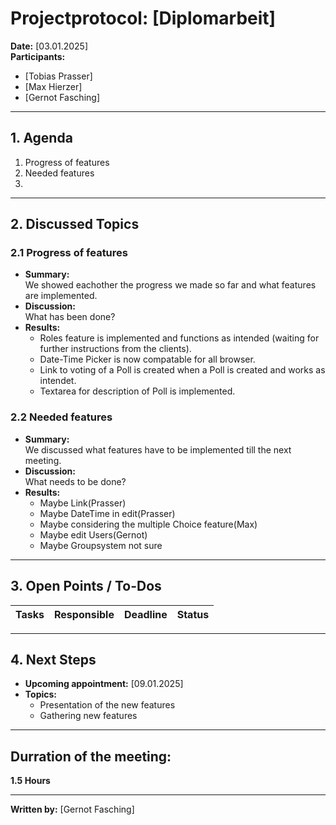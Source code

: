 # Projectprotocol: **[Diplomarbeit]**

**Date:** [03.01.2025]  
**Participants:**  
- [Tobias Prasser]  
- [Max Hierzer]  
- [Gernot Fasching]  

---

## 1. Agenda
1. Progress of features
2. Needed features
3. 

---

## 2. Discussed Topics
### 2.1 Progress of features
- **Summary:**  
  We showed eachother the progress we made so far and what features are implemented.
- **Discussion:**  
  What has been done?
- **Results:**  
  - Roles feature is implemented and functions as intended  (waiting for further instructions from the clients).
  - Date-Time Picker is now compatable for all browser.
  - Link to voting of a Poll is created when a Poll is created and works as intendet.
  - Textarea for description of Poll is implemented.

### 2.2 Needed features
- **Summary:**  
  We discussed what features have to be implemented till the next meeting.
- **Discussion:**  
  What needs to be done?
- **Results:**  
  - Maybe Link(Prasser)
  - Maybe DateTime in edit(Prasser)
  - Maybe considering the multiple Choice feature(Max)
  - Maybe edit Users(Gernot)
  - Maybe Groupsystem not sure

---

## 3. Open Points / To-Dos
| Tasks              | Responsible    | Deadline       | Status       |
|--------------------|----------------|----------------|--------------|

---

## 4. Next Steps
- **Upcoming appointment:** [09.01.2025]  
- **Topics:**  
  - Presentation of the new features 
  - Gathering new features

---

## Durration of the meeting:
 **1.5 Hours**

---

**Written by:** [Gernot Fasching]
